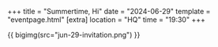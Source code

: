 +++
title = "Summertime, Hi"
date = "2024-06-29"
template = "eventpage.html"
[extra]
location = "HQ"
time = "19:30"
+++

{{ bigimg(src="jun-29-invitation.png") }}
